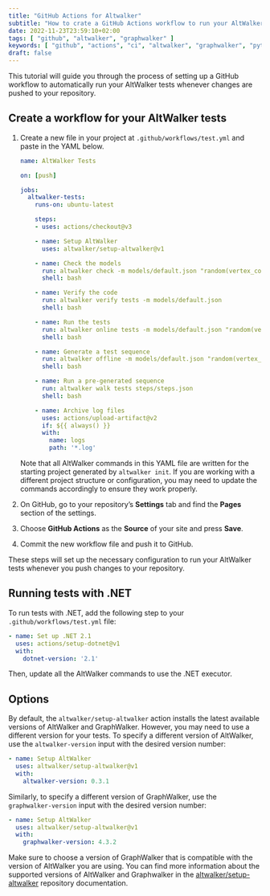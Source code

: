 ```yaml
---
title: "GitHub Actions for Altwalker"
subtitle: "How to crate a GitHub Actions workflow to run your AltWalker tests."
date: 2022-11-23T23:59:10+02:00
tags: [ "github", "altwalker", "graphwalker" ]
keywords: [ "github", "actions", "ci", "altwalker", "graphwalker", "python" ]
draft: false
---
```


This tutorial will guide you through the process of setting up a GitHub workflow to automatically run your AltWalker tests whenever changes are pushed to your repository.

<!--more-->

## Create a workflow for your AltWalker tests

1. Create a new file in your project at `.github/workflows/test.yml` and paste in the YAML below.

    ```yml
    name: AltWalker Tests

    on: [push]

    jobs:
      altwalker-tests:
        runs-on: ubuntu-latest

        steps:
        - uses: actions/checkout@v3

        - name: Setup AltWalker
          uses: altwalker/setup-altwalker@v1

        - name: Check the models
          run: altwalker check -m models/default.json "random(vertex_coverage(100))"
          shell: bash

        - name: Verify the code
          run: altwalker verify tests -m models/default.json
          shell: bash

        - name: Run the tests
          run: altwalker online tests -m models/default.json "random(vertex_coverage(100))"
          shell: bash

        - name: Generate a test sequence
          run: altwalker offline -m models/default.json "random(vertex_coverage(100))" -f steps/steps.json
          shell: bash

        - name: Run a pre-generated sequence
          run: altwalker walk tests steps/steps.json
          shell: bash

        - name: Archive log files
          uses: actions/upload-artifact@v2
          if: ${{ always() }}
          with:
            name: logs
            path: '*.log'
    ```

    Note that all AltWalker commands in this YAML file are written for the starting project generated by `altwalker init`. If you are working with a different project structure or configuration, you may need to update the commands accordingly to ensure they work properly.

1. On GitHub, go to your repository’s **Settings** tab and find the **Pages** section of the settings.

1. Choose **GitHub Actions** as the **Source** of your site and press **Save**.

1. Commit the new workflow file and push it to GitHub.

These steps will set up the necessary configuration to run your AltWalker tests whenever you push changes to your repository.

## Running tests with .NET

To run tests with .NET, add the following step to your ``.github/workflows/test.yml`` file:

```yml
- name: Set up .NET 2.1
  uses: actions/setup-dotnet@v1
  with:
    dotnet-version: '2.1'
```

Then, update all the AltWalker commands to use the .NET executor.

## Options

By default, the `altwalker/setup-altwalker` action installs the latest available versions of AltWalker and GraphWalker. However, you may need to use a different version for your tests. To specify a different version of AltWalker, use the `altwalker-version` input with the desired version number:

```yml
- name: Setup AltWalker
  uses: altwalker/setup-altwalker@v1
  with:
    altwalker-version: 0.3.1
```

Similarly, to specify a different version of GraphWalker, use the `graphwalker-version` input with the desired version number:

```yml
- name: Setup AltWalker
  uses: altwalker/setup-altwalker@v1
  with:
    graphwalker-version: 4.3.2
```

Make sure to choose a version of GraphWalker that is compatible with the version of AltWalker you are using. You can find more information about the supported versions of AltWalker and Graphwalker in the [altwalker/setup-altwalker](https://github.com/altwalker/setup-altwalker) repository documentation.
